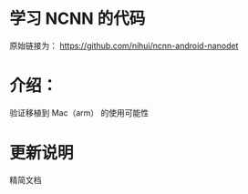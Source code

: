 # 学习 NCNN 的代码
原始链接为： https://github.com/nihui/ncnn-android-nanodet

# 介绍：
验证移植到 Mac（arm） 的使用可能性

# 更新说明
精简文档